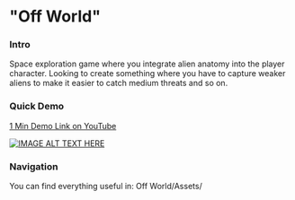 # "Off World"
### Intro
Space exploration game where you integrate alien anatomy into the player character. Looking to create something where you have to capture weaker aliens to make it easier to catch medium threats and so on.

### Quick Demo
[1 Min Demo Link on YouTube](https://www.youtube.com/watch?v=I9-k-yx-beE&ab_channel=YeetleBandeetle)

[![IMAGE ALT TEXT HERE](https://img.youtube.com/vi/I9-k-yx-beE/0.jpg)](https://www.youtube.com/watch?v=I9-k-yx-beE)

### Navigation
You can find everything useful in: Off World/Assets/ 

